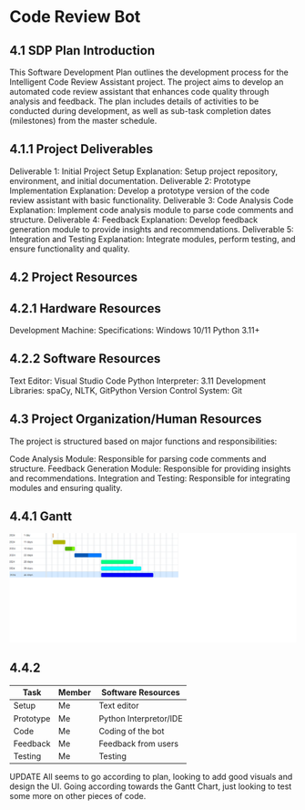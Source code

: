 # Code Review Bot

## 4.1 SDP Plan Introduction

This Software Development Plan outlines the development process for the Intelligent Code Review Assistant project. The project aims to develop an automated code review assistant that enhances code quality through analysis and feedback. The plan includes details of activities to be conducted during development, as well as sub-task completion dates (milestones) from the master schedule.

## 4.1.1 Project Deliverables
Deliverable 1: Initial Project Setup
Explanation: Setup project repository, environment, and initial documentation.
Deliverable 2: Prototype Implementation
Explanation: Develop a prototype version of the code review assistant with basic functionality.
Deliverable 3: Code Analysis Code
Explanation: Implement code analysis module to parse code comments and structure.
Deliverable 4: Feedback
Explanation: Develop feedback generation module to provide insights and recommendations.
Deliverable 5: Integration and Testing
Explanation: Integrate modules, perform testing, and ensure functionality and quality.

## 4.2 Project Resources

## 4.2.1 Hardware Resources

Development Machine:
Specifications: Windows 10/11
Python 3.11+

## 4.2.2 Software Resources

Text Editor: Visual Studio Code
Python Interpreter: 3.11
Development Libraries: spaCy, NLTK, GitPython
Version Control System: Git

## 4.3 Project Organization/Human Resources

The project is structured based on major functions and responsibilities:

Code Analysis Module: Responsible for parsing code comments and structure.
Feedback Generation Module: Responsible for providing insights and recommendations.
Integration and Testing: Responsible for integrating modules and ensuring quality.

## 4.4.1 Gantt
![Gantt](Gantt.png)

## 4.4.2

| Task        | Member      | Software Resources          |
| ----------- | ----------- | ----------------------------|
| Setup       | Me          | Text editor                 |
| Prototype   | Me          | Python Interpretor/IDE      |
| Code        | Me          | Coding of the bot           |
| Feedback    | Me          | Feedback from users         |
| Testing     | Me          | Testing                     |

UPDATE
All seems to go according to plan, looking to add good visuals and design the UI. Going according towards the Gantt Chart, just looking to test some more on other pieces of code. 

